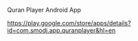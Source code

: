 Quran Player Android App 

https://play.google.com/store/apps/details?id=com.smodj.app.quranplayer&hl=en
